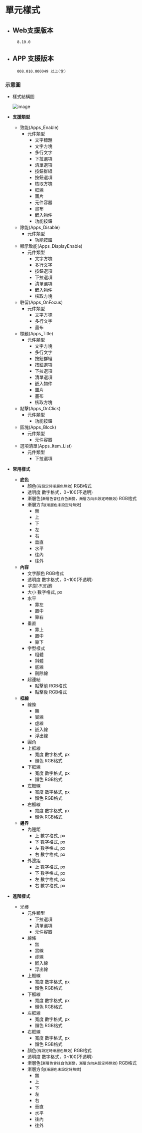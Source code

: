 # 單元樣式

* ## Web支援版本

        8.10.0

* ## APP 支援版本

        008.010.000049 以上(含)

### <div id="show">示意圖</div>
  * 樣式結構圖
  
    ![image](./image/workflow_style_struct.png)

* __支援類型__
  * 致能(Apps_Enable)
    * 元件類型
      * 文字標題
      * 文字方塊
      * 多行文字
      * 下拉選項
      * 清單選項
      * 按鈕群組
      * 按鈕選項
      * 核取方塊
      * 框線
      * 圖片
      * 元件容器
      * 畫布
      * 嵌入物件
      * 功能按鈕
  * 除能(Apps_Disable)
    * 元件類型
      * 功能按鈕
  * 顯示致能(Apps_DisplayEnable)
    * 元件類型
      * 文字方塊
      * 多行文字
      * 按鈕選項
      * 下拉選項
      * 清單選項
      * 嵌入物件
      * 核取方塊
  * 駐留(Apps_OnFocus)
    * 元件類型
      * 文字方塊
      * 多行文字
      * 畫布
  * 標題(Apps_Title)
    * 元件類型
      * 文字方塊
      * 多行文字
      * 按鈕群組
      * 按鈕選項
      * 下拉選項
      * 清單選項
      * 嵌入物件
      * 圖片
      * 畫布
      * 核取方塊
  * 點擊(Apps_OnClick)
    * 元件類型
      * 功能按鈕
  * 區塊(Apps_Block)
    * 元件類型
      * 元件容器
  * 選項清單(Apps_Item_List)
    * 元件類型
      * 下拉選項
* __常用樣式__
  * __底色__
    * 顏色(`有設定時漸層色無效`)
            RGB格式
    * 透明度
            數字格式，0~100(不透明)
    * 漸層色(`漸層色會往白色漸變，漸層方向未設定時無效`)
            RGB格式
    * 漸層方向(`漸層色未設定時無效`)
      * 無
      * 上
      * 下
      * 左
      * 右
      * 垂直
      * 水平
      * 往內
      * 往外
  * __內容__
    * 文字顏色
            RGB格式
    * 透明度
            數字格式，0~100(不透明)
    * _字型(不支援)_
    * 大小
            數字格式, px
    * 水平
      * 靠左
      * 置中
      * 靠右
    * 垂直
      * 靠上
      * 置中
      * 靠下
    * 字型樣式
      * 粗體
      * 斜體
      * 底線
      * 刪除線
    * 超連結
      * 點擊前
            RGB格式
      * 點擊後
            RGB格式
  * __框線__
    * 線條
      * 無
      * 實線
      * 虛線
      * 嵌入線
      * 浮出線
    * 圓角
    * 上框線
      * 寬度
            數字格式, px
      * 顏色
            RGB格式
    * 下框線
      * 寬度
            數字格式, px
      * 顏色
            RGB格式
    * 左框線
      * 寬度
            數字格式, px
      * 顏色
            RGB格式
    * 右框線
      * 寬度
            數字格式, px
      * 顏色
            RGB格式
  * __邊界__
    * 內邊距
      * 上
            數字格式, px
      * 下
            數字格式, px
      * 左
            數字格式, px
      * 右
            數字格式, px
    * 外邊距
      * 上
            數字格式, px
      * 下
            數字格式, px
      * 左
            數字格式, px
      * 右
            數字格式, px
* __進階樣式__
  * 光棒
    * 元件類型
      * 下拉選項
      * 清單選項
      * 元件容器
    * 線條
      * 無
      * 實線
      * 虛線
      * 嵌入線
      * 浮出線
    * 上框線
      * 寬度
            數字格式, px
      * 顏色
            RGB格式
    * 下框線
      * 寬度
            數字格式, px
      * 顏色
            RGB格式
    * 左框線
      * 寬度
            數字格式, px
      * 顏色
            RGB格式
    * 右框線
      * 寬度
            數字格式, px
      * 顏色
            RGB格式
    * 顏色(`有設定時漸層色無效`)
        RGB格式
    * 透明度
        數字格式，0~100(不透明)
    * 漸層色(`漸層色會往白色漸變，漸層方向未設定時無效`)
        RGB格式
    * 漸層方向(`漸層色未設定時無效`)
      * 無
      * 上
      * 下
      * 左
      * 右
      * 垂直
      * 水平
      * 往內
      * 往外